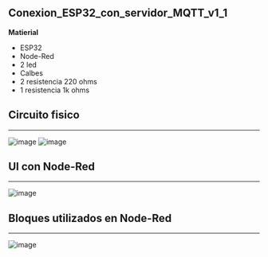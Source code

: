 ## Conexion_ESP32_con_servidor_MQTT_v1_1

**Matierial**
  - ESP32
  - Node-Red
  - 2 led
  - Calbes
  - 2 resistencia 220 ohms
  - 1 resistencia 1k ohms

## **Circuito fisico**
-------------------------------------------------------------------------------------------
![image](https://github.com/user-attachments/assets/23d85e68-7ae0-4ed4-a42b-7ccb562aa576)
![image](https://github.com/user-attachments/assets/c0b6a82f-25c6-48b6-8550-6b40e379ae2f)

## **UI con Node-Red**
-------------------------------------------------------------------------------------------
![image](https://github.com/user-attachments/assets/ea53877e-148e-4c1b-82ec-9e3047215fc1)

## **Bloques utilizados en Node-Red**
-------------------------------------------------------------------------------------------
![image](https://github.com/user-attachments/assets/4675271a-457e-4aa8-84b0-7bf94321629b)
